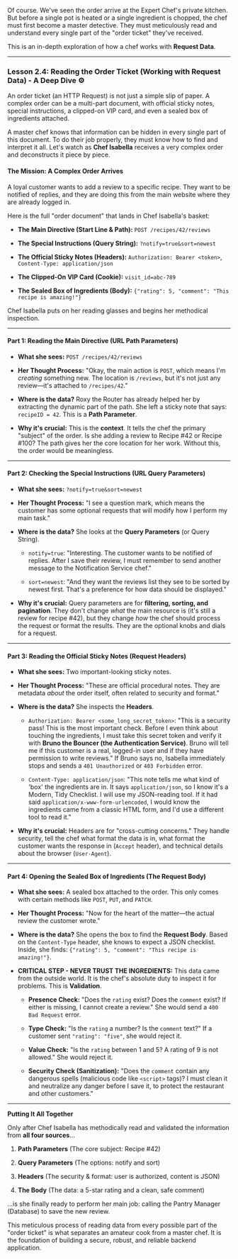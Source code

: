 Of course. We've seen the order arrive at the Expert Chef's private kitchen. But before a single pot is heated or a single ingredient is chopped, the chef must first become a master detective. They must meticulously read and understand every single part of the "order ticket" they've received.

This is an in-depth exploration of how a chef works with **Request Data**.

---

### **Lesson 2.4: Reading the Order Ticket (Working with Request Data) - A Deep Dive ⚙️**

An order ticket (an HTTP Request) is not just a simple slip of paper. A complex order can be a multi-part document, with official sticky notes, special instructions, a clipped-on VIP card, and even a sealed box of ingredients attached.

A master chef knows that information can be hidden in every single part of this document. To do their job properly, they must know how to find and interpret it all. Let's watch as **Chef Isabella** receives a very complex order and deconstructs it piece by piece.

#### **The Mission: A Complex Order Arrives**

A loyal customer wants to add a review to a specific recipe. They want to be notified of replies, and they are doing this from the main website where they are already logged in.

Here is the full "order document" that lands in Chef Isabella's basket:

- **The Main Directive (Start Line & Path):** `POST /recipes/42/reviews`
    
- **The Special Instructions (Query String):** `?notify=true&sort=newest`
    
- **The Official Sticky Notes (Headers):** `Authorization: Bearer <token>`, `Content-Type: application/json`
    
- **The Clipped-On VIP Card (Cookie):** `visit_id=abc-789`
    
- **The Sealed Box of Ingredients (Body):** `{"rating": 5, "comment": "This recipe is amazing!"}`
    

Chef Isabella puts on her reading glasses and begins her methodical inspection.

---

#### **Part 1: Reading the Main Directive (URL Path Parameters)**

- **What she sees:** `POST /recipes/42/reviews`
    
- **Her Thought Process:** "Okay, the main action is `POST`, which means I'm _creating_ something new. The location is `/reviews`, but it's not just any review—it's attached to `/recipes/42`."
    
- **Where is the data?** Roxy the Router has already helped her by extracting the dynamic part of the path. She left a sticky note that says: `recipeID = 42`. This is a **Path Parameter**.
    
- **Why it's crucial:** This is the **context**. It tells the chef the primary "subject" of the order. Is she adding a review to Recipe #42 or Recipe #100? The path gives her the core location for her work. Without this, the order would be meaningless.
    

---

#### **Part 2: Checking the Special Instructions (URL Query Parameters)**

- **What she sees:** `?notify=true&sort=newest`
    
- **Her Thought Process:** "I see a question mark, which means the customer has some optional requests that will modify how I perform my main task."
    
- **Where is the data?** She looks at the **Query Parameters** (or Query String).
    
    - `notify=true`: "Interesting. The customer wants to be notified of replies. After I save their review, I must remember to send another message to the Notification Service chef."
        
    - `sort=newest`: "And they want the reviews list they see to be sorted by newest first. That's a preference for how data should be displayed."
        
- **Why it's crucial:** Query parameters are for **filtering, sorting, and pagination**. They don't change _what_ the main resource is (it's still a review for recipe #42), but they change _how_ the chef should process the request or format the results. They are the optional knobs and dials for a request.
    

---

#### **Part 3: Reading the Official Sticky Notes (Request Headers)**

- **What she sees:** Two important-looking sticky notes.
    
- **Her Thought Process:** "These are official procedural notes. They are metadata _about_ the order itself, often related to security and format."
    
- **Where is the data?** She inspects the **Headers**.
    
    - `Authorization: Bearer <some_long_secret_token>`: "This is a security pass! This is the most important check. Before I even think about touching the ingredients, I must take this secret token and verify it with **Bruno the Bouncer (the Authentication Service)**. Bruno will tell me if this customer is a real, logged-in user and if they have permission to write reviews." If Bruno says no, Isabella immediately stops and sends a `401 Unauthorized` or `403 Forbidden` error.
        
    - `Content-Type: application/json`: "This note tells me what kind of 'box' the ingredients are in. It says `application/json`, so I know it's a Modern, Tidy Checklist. I will use my JSON-reading tool. If it had said `application/x-www-form-urlencoded`, I would know the ingredients came from a classic HTML form, and I'd use a different tool to read it."
        
- **Why it's crucial:** Headers are for "cross-cutting concerns." They handle security, tell the chef what format the data is in, what format the customer wants the response in (`Accept` header), and technical details about the browser (`User-Agent`).
    

---

#### **Part 4: Opening the Sealed Box of Ingredients (The Request Body)**

- **What she sees:** A sealed box attached to the order. This only comes with certain methods like `POST`, `PUT`, and `PATCH`.
    
- **Her Thought Process:** "Now for the heart of the matter—the actual review the customer wrote."
    
- **Where is the data?** She opens the box to find the **Request Body**. Based on the `Content-Type` header, she knows to expect a JSON checklist. Inside, she finds: `{"rating": 5, "comment": "This recipe is amazing!"}`.
    
- **CRITICAL STEP - NEVER TRUST THE INGREDIENTS:** This data came from the outside world. It is the chef's absolute duty to inspect it for problems. This is **Validation**.
    
    - **Presence Check:** "Does the `rating` exist? Does the `comment` exist? If either is missing, I cannot create a review." She would send a `400 Bad Request` error.
        
    - **Type Check:** "Is the `rating` a number? Is the `comment` text?" If a customer sent `"rating": "five"`, she would reject it.
        
    - **Value Check:** "Is the `rating` between 1 and 5? A rating of 9 is not allowed." She would reject it.
        
    - **Security Check (Sanitization):** "Does the `comment` contain any dangerous spells (malicious code like `<script>` tags)? I must clean it and neutralize any danger before I save it, to protect the restaurant and other customers."
        

---

**Putting It All Together**

Only after Chef Isabella has methodically read and validated the information from **all four sources**...

1. **Path Parameters** (The core subject: Recipe #42)
    
2. **Query Parameters** (The options: notify and sort)
    
3. **Headers** (The security & format: user is authorized, content is JSON)
    
4. **The Body** (The data: a 5-star rating and a clean, safe comment)
    

...is she finally ready to perform her main job: calling the Pantry Manager (Database) to save the new review.

This meticulous process of reading data from every possible part of the "order ticket" is what separates an amateur cook from a master chef. It is the foundation of building a secure, robust, and reliable backend application.